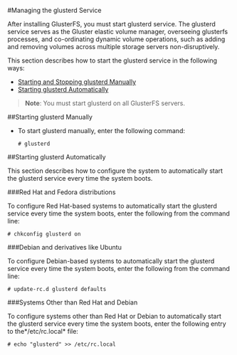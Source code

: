 #Managing the glusterd Service

After installing GlusterFS, you must start glusterd service. The
glusterd service serves as the Gluster elastic volume manager,
overseeing glusterfs processes, and co-ordinating dynamic volume
operations, such as adding and removing volumes across multiple storage
servers non-disruptively.

This section describes how to start the glusterd service in the
following ways:

- [Starting and Stopping glusterd Manually](#manual)
- [Starting glusterd Automatically](#auto)

> **Note**: You must start glusterd on all GlusterFS servers.

<a name="manual"></a>
##Starting glusterd Manually

-   To start glusterd manually, enter the following command:

    `# glusterd `

<a name="auto"></a>
##Starting glusterd Automatically

This section describes how to configure the system to automatically
start the glusterd service every time the system boots.

###Red Hat and Fedora distributions

To configure Red Hat-based systems to automatically start the glusterd
service every time the system boots, enter the following from the
command line:

`# chkconfig glusterd on `

###Debian and derivatives like Ubuntu

To configure Debian-based systems to automatically start the glusterd
service every time the system boots, enter the following from the
command line:

`# update-rc.d glusterd defaults`

###Systems Other than Red Hat and Debian

To configure systems other than Red Hat or Debian to automatically start
the glusterd service every time the system boots, enter the following
entry to the*/etc/rc.local* file:

`# echo "glusterd" >> /etc/rc.local `
